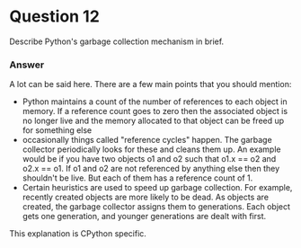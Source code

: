 Question 12
===
Describe Python's garbage collection mechanism in brief.

### Answer

A lot can be said here. There are a few main points that you should mention:

- Python maintains a count of the number of references to each object in memory. If a reference count goes to zero then the associated object is no longer live and the memory allocated to that object can be freed up for something else
- occasionally things called "reference cycles" happen. The garbage collector periodically looks for these and cleans them up. An example would be if you have two objects o1 and o2 such that o1.x == o2 and o2.x == o1. If o1 and o2 are not referenced by anything else then they shouldn't be live. But each of them has a reference count of 1.
- Certain heuristics are used to speed up garbage collection. For example, recently created objects are more likely to be dead. As objects are created, the garbage collector assigns them to generations. Each object gets one generation, and younger generations are dealt with first.

This explanation is CPython specific.